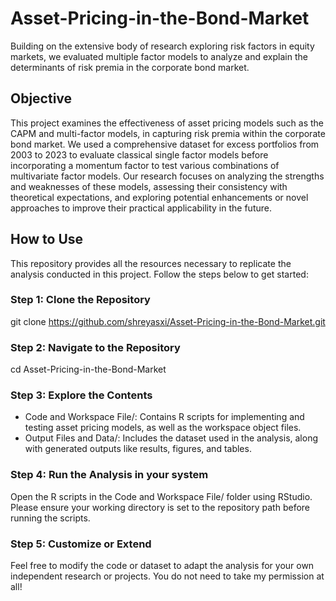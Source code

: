 # Asset-Pricing-in-the-Bond-Market
Building on the extensive body of research exploring risk factors in equity markets, we evaluated multiple factor models to analyze and explain the determinants of risk premia in the corporate bond market.

## Objective
This project examines the effectiveness of asset pricing models such as the CAPM and multi-factor models, in capturing risk premia within the corporate bond market. We used a comprehensive dataset for excess portfolios from 2003 to 2023 to evaluate classical single factor models before incorporating a momentum factor to test various combinations of multivariate factor models. Our research focuses on analyzing the strengths and weaknesses of these models, assessing their consistency with theoretical expectations, and exploring potential enhancements or novel approaches to improve their practical applicability in the future.

## How to Use
This repository provides all the resources necessary to replicate the analysis conducted in this project. Follow the steps below to get started:
### Step 1: Clone the Repository

git clone https://github.com/shreyasxi/Asset-Pricing-in-the-Bond-Market.git  
### Step 2: Navigate to the Repository
cd Asset-Pricing-in-the-Bond-Market 

### Step 3: Explore the Contents
- Code and Workspace File/: Contains R scripts for implementing and testing asset pricing models, as well as the workspace object files.
- Output Files and Data/: Includes the dataset used in the analysis, along with generated outputs like results, figures, and tables.

### Step 4: Run the Analysis in your system
Open the R scripts in the Code and Workspace File/ folder using RStudio. Please ensure your working directory is set to the repository path before running the scripts.

### Step 5: Customize or Extend
Feel free to modify the code or dataset to adapt the analysis for your own independent research or projects. You do not need to take my permission at all! 


